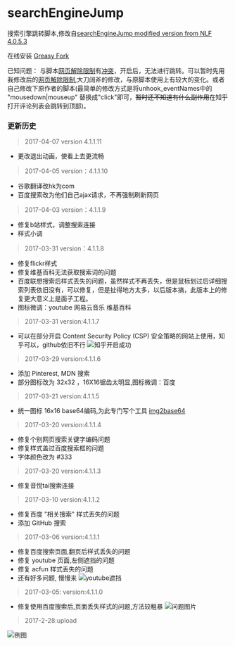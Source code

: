 # searchEngineJump
搜索引擎跳转脚本,修改自[searchEngineJump modified version from NLF 4.0.5.3](https://greasyfork.org/zh-CN/scripts/18315-searchenginejump-modified-version-from-nlf)

在线安装 [Greasy Fork](https://greasyfork.org/zh-CN/scripts/27752-searchenginejump)

已知问题： 与脚本[网页解除限制](https://greasyfork.org/zh-CN/scripts/14146-%E7%BD%91%E9%A1%B5%E9%99%90%E5%88%B6%E8%A7%A3%E9%99%A4)有[冲突](https://greasyfork.org/zh-CN/forum/discussion/21298/x)，开启后，无法进行跳转。可以暂时先用我修改后的[网页解除限制](https://greasyfork.org/zh-CN/scripts/28497-%E7%BD%91%E9%A1%B5%E9%99%90%E5%88%B6%E8%A7%A3%E9%99%A4),大刀阔斧的修改，与原脚本使用上有较大的变化。或者自己修改下原作者的脚本(最简单的修改方式是将unhook_eventNames中的 "mousedown|mouseup" 替换成"click"即可，~~暂时还不知道有什么副作用~~在知乎打开评论列表会跳转到顶部)。

### 更新历史

> 2017-04-07 version 4.1.1.11
- 更改退出动画，使看上去更流畅

> 2017-04-05 version：4.1.1.10
- 谷歌翻译改hk为com
- 百度搜索改为他们自己ajax请求，不再强制刷新网页

> 2017-04-03 version：4.1.1.9
- 修复b站样式，调整搜索连接
- 样式小调

> 2017-03-31 version：4.1.1.8
- 修复flickr样式
- 修复维基百科无法获取搜索词的问题
- 百度联想搜索后样式丢失的问题，虽然样式不再丢失，但是鼠标划过后详细搜索列表依旧没有，可以修复，但是扯得地方太多，以后版本搞，此版本上的修复更大意义上是面子工程。
- 图标微调：youtube 网易云音乐 维基百科

> 2017-03-31 version:4.1.1.7
- 可以在部分开启 Content Security Policy (CSP) 安全策略的网站上使用，知乎可以，github依旧不行
![知乎开启成功](http://odp4cbmbx.bkt.clouddn.com/%E7%9F%A5%E4%B9%8E20170331174102.png)

> 2017-03-29 version:4.1.1.6
- 添加 Pinterest, MDN 搜索
- 部分图标改为 32x32 ，16X16锯齿太明显,图标微调：百度

> 2017-03-21 version:4.1.1.5
- 统一图标 16x16 base64编码,为此专门写个工具 [img2base64](http://iqingxin.cn/tool/)

> 2017-03-20 version:4.1.1.4
- 修复个别网页搜索关键字编码问题
- 修复样式盖过百度搜索框的问题
- 字体颜色改为 #333

> 2017-03-20 version:4.1.1.3
- 修复音悦tai搜索连接

> 2017-03-10 version:4.1.1.2
- 修复百度 "相关搜索" 样式丢失的问题
- 添加 GitHub 搜索

> 2017-03-06 version:4.1.1.1

- 修复百度搜索页面,翻页后样式丢失的问题
- 修复 youtube 页面,左侧遮挡的问题
- 修复 acfun 样式丢失的问题
- 还有好多问题, 慢慢来
![youtube遮挡](http://odp4cbmbx.bkt.clouddn.com/youtube3-6.png)


> 2017-03-05: version:4.1.1.0
- 修复使用百度搜索后,页面丢失样式的问题,方法较粗暴
![问题图片](http://odp4cbmbx.bkt.clouddn.com/%E9%97%AE%E9%A2%98.png)


> 2017-2-28:upload

![例图](http://odp4cbmbx.bkt.clouddn.com/searchEngineJump.png)
